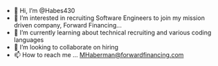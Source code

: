 - 👋 Hi, I’m @Habes430
- 👀 I’m interested in recruiting Software Engineers to join my mission driven company, Forward Financing...
- 🌱 I’m currently learning about technical recruiting and various coding languages
- 💞️ I’m looking to collaborate on hiring 
- 📫 How to reach me ... MHaberman@forwardfinancing.com

<!---
Habes430/Habes430 is a ✨ special ✨ repository because its `README.md` (this file) appears on your GitHub profile.
You can click the Preview link to take a look at your changes.
--->
